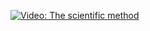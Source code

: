 [![Video: The scientific 
method](https://img.youtube.com/vi/tBzOSxQbWbI/hqdefault.jpg)](https://youtu.be/tBzOSxQbWbI)

